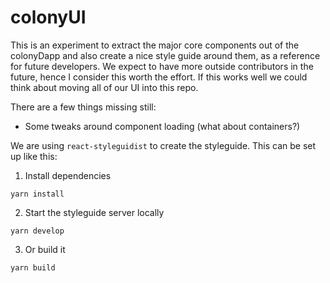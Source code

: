 # colonyUI

This is an experiment to extract the major core components out of the colonyDapp and also create a nice style guide around them, as a reference for future developers. We expect to have more outside contributors in the future, hence I consider this worth the effort. If this works well we could think about moving all of our UI into this repo.

There are a few things missing still:

- Some tweaks around component loading (what about containers?)

We are using `react-styleguidist` to create the styleguide. This can be set up like this:

1. Install dependencies

  ```
  yarn install
  ```

2. Start the styleguide server locally

  ```
  yarn develop
  ```

3. Or build it

  ```
  yarn build
  ```
